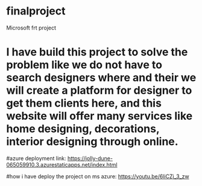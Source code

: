 # finalproject
Microsoft frt project
# I have build this project to solve the problem like we do not have to search designers where and their we will create a platform for designer to get them clients here, and this website will offer many services like home designing, decorations, interior designing through online. 




#azure deployment link: https://jolly-dune-065059910.3.azurestaticapps.net/index.html

#how i have deploy the project on ms azure: https://youtu.be/6liCZj_3_zw

